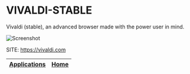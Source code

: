 # VIVALDI-STABLE

 Vivaldi (stable), an advanced browser made with the power user in mind.
 
 ![Screenshot](https://vivaldi.com/wp-content/uploads/vivaldi_og.png)
 
 SITE: https://vivaldi.com

 | [Applications](https://portable-linux-apps.github.io/apps.html) | [Home](https://portable-linux-apps.github.io)
 | --- | --- |
